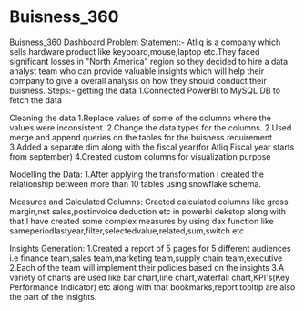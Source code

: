 # Buisness_360
Buisness_360 Dashboard
Problem Statement:-
Atliq is a company which sells hardware product like keyboard,mouse,laptop etc.They faced significant losses in "North America" region so they decided 
to hire a data analyst team who can provide valuable insights which will help their company to give a overall analysis on how they should conduct their
buisness.
Steps:-
getting the data
1.Connected PowerBI to MySQL DB to fetch the data 

Cleaning the data
1.Replace values of some of the columns where the values were inconsistent.
2.Change the data types for the columns.
2.Used merge and append queries on the tables for the  buisness requirement
3.Added a separate dim along with the fiscal year(for Atliq Fiscal year starts from september)
4.Created custom columns for visualization purpose

Modelling the Data:
1.After applying the transformation i created the relationship between more than 10 tables using snowflake schema.

Measures and Calculated Columns:
Craeted calculated columns like gross margin,net sales,postinvoice deduction etc in powerbi dekstop along with that
I have created some complex measures by using dax function like sameperiodlastyear,filter,selectedvalue,related,sum,switch etc

Insights Generation:
1.Created a report of 5 pages for 5 different audiences i.e finance team,sales team,marketing team,supply chain team,executive 
2.Each of the team will implement their policies based on the insights 
3.A variety of charts are used like bar chart,line chart,waterfall chart,KPI's(Key Performance Indicator) etc along with that bookmarks,report tooltip 
are also the part of the insights.

